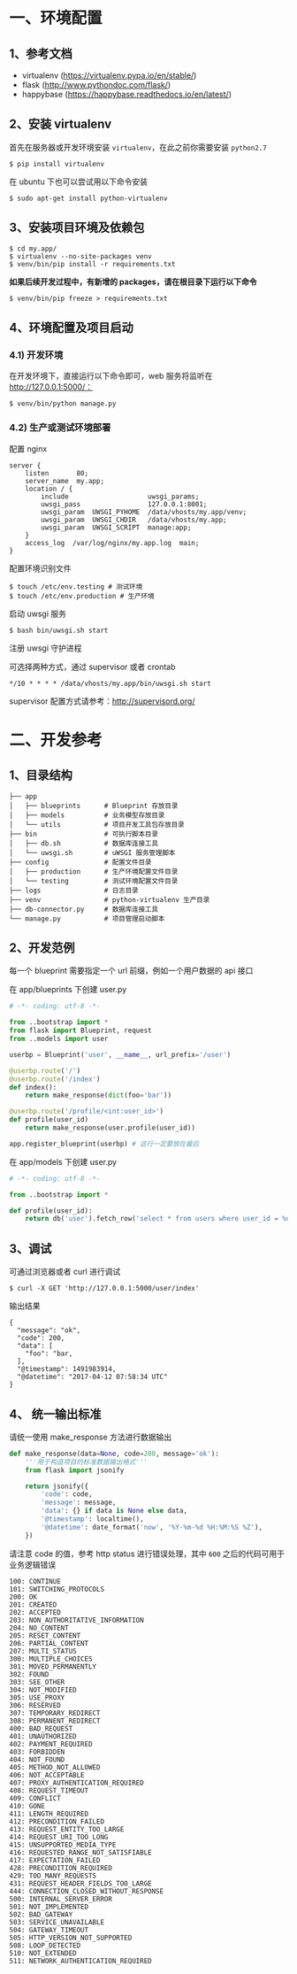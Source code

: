 # 一、环境配置

## 1、参考文档

+ virtualenv (<https://virtualenv.pypa.io/en/stable/>)
+ flask (<http://www.pythondoc.com/flask/>)
+ happybase (<https://happybase.readthedocs.io/en/latest/>)

## 2、安装 virtualenv

首先在服务器或开发环境安装 `virtualenv`，在此之前你需要安装 `python2.7`

```
$ pip install virtualenv
```

在 ubuntu 下也可以尝试用以下命令安装

```
$ sudo apt-get install python-virtualenv
```

## 3、安装项目环境及依赖包

```
$ cd my.app/
$ virtualenv --no-site-packages venv
$ venv/bin/pip install -r requirements.txt
```

**如果后续开发过程中，有新增的   packages，请在根目录下运行以下命令**

```
$ venv/bin/pip freeze > requirements.txt
```

## 4、环境配置及项目启动

### 4.1) 开发环境

在开发环境下，直接运行以下命令即可，web 服务将监听在 http://127.0.0.1:5000/：

```
$ venv/bin/python manage.py
```

### 4.2) 生产或测试环境部署

配置 nginx

```
server {
    listen       80;
    server_name  my.app;
    location / {
        include                    uwsgi_params;
        uwsgi_pass                 127.0.0.1:8001;
        uwsgi_param  UWSGI_PYHOME  /data/vhosts/my.app/venv;
        uwsgi_param  UWSGI_CHDIR   /data/vhosts/my.app;
        uwsgi_param  UWSGI_SCRIPT  manage:app;
    }
    access_log  /var/log/nginx/my.app.log  main;
}
```

配置环境识别文件

```
$ touch /etc/env.testing # 测试环境
$ touch /etc/env.production # 生产环境
```

启动 uwsgi 服务

```
$ bash bin/uwsgi.sh start
```

注册 uwsgi 守护进程

可选择两种方式，通过 supervisor 或者 crontab

```
*/10 * * * * /data/vhosts/my.app/bin/uwsgi.sh start
```

supervisor 配置方式请参考：http://supervisord.org/

# 二、开发参考

## 1、目录结构

    ├── app
    │   ├── blueprints      # Blueprint 存放目录
    │   ├── models          # 业务模型存放目录
    │   └── utils           # 项目开发工具包存放目录
    ├── bin                 # 可执行脚本目录
    │   ├── db.sh           # 数据库连接工具
    │   └── uwsgi.sh        # uWSGI 服务管理脚本
    ├── config              # 配置文件目录
    │   ├── production      # 生产环境配置文件目录
    │   └── testing         # 测试环境配置文件目录
    ├── logs                # 日志目录
    ├── venv                # python-virtualenv 生产目录
    ├── db-connector.py     # 数据库连接工具
    └── manage.py           # 项目管理启动脚本

## 2、开发范例

每一个 blueprint 需要指定一个 url 前缀，例如一个用户数据的 api 接口

在 app/blueprints 下创建 user.py

```python
# -*- coding: utf-8 -*-

from ..bootstrap import *
from flask import Blueprint, request
from ..models import user

userbp = Blueprint('user', __name__, url_prefix='/user')

@userbp.route('/')
@userbp.route('/index')
def index():
    return make_response(dict(foo='bar'))

@userbp.route('/profile/<int:user_id>')
def profile(user_id)
    return make_response(user.profile(user_id))

app.register_blueprint(userbp) # 这行一定要放在最后
```

在 app/models 下创建 user.py

```python
# -*- coding: utf-8 -*-

from ..bootstrap import *

def profile(user_id):
    return db('user').fetch_row('select * from users where user_id = %d' % user_id)
```

## 3、调试

可通过浏览器或者 curl 进行调试

```
$ curl -X GET 'http://127.0.0.1:5000/user/index'
```

输出结果

    {
      "message": "ok",
      "code": 200,
      "data": [
        "foo": "bar,
      ],
      "@timestamp": 1491983914,
      "@datetime": "2017-04-12 07:58:34 UTC"
    }

## 4、 统一输出标准

请统一使用 make_response 方法进行数据输出

```python
def make_response(data=None, code=200, message='ok'):
    '''用于构造项目的标准数据输出格式'''
    from flask import jsonify

    return jsonify({
        'code': code,
        'message': message,
        'data': {} if data is None else data,
        '@timestamp': localtime(),
        '@datetime': date_format('now', '%Y-%m-%d %H:%M:%S %Z'),
    })
```

请注意 code 的值，参考 http status 进行错误处理，其中 `600` 之后的代码可用于业务逻辑错误

```
100: CONTINUE
101: SWITCHING_PROTOCOLS
200: OK
201: CREATED
202: ACCEPTED
203: NON_AUTHORITATIVE_INFORMATION
204: NO_CONTENT
205: RESET_CONTENT
206: PARTIAL_CONTENT
207: MULTI_STATUS
300: MULTIPLE_CHOICES
301: MOVED_PERMANENTLY
302: FOUND
303: SEE_OTHER
304: NOT_MODIFIED
305: USE_PROXY
306: RESERVED
307: TEMPORARY_REDIRECT
308: PERMANENT_REDIRECT
400: BAD_REQUEST
401: UNAUTHORIZED
402: PAYMENT_REQUIRED
403: FORBIDDEN
404: NOT_FOUND
405: METHOD_NOT_ALLOWED
406: NOT_ACCEPTABLE
407: PROXY_AUTHENTICATION_REQUIRED
408: REQUEST_TIMEOUT
409: CONFLICT
410: GONE
411: LENGTH_REQUIRED
412: PRECONDITION_FAILED
413: REQUEST_ENTITY_TOO_LARGE
414: REQUEST_URI_TOO_LONG
415: UNSUPPORTED_MEDIA_TYPE
416: REQUESTED_RANGE_NOT_SATISFIABLE
417: EXPECTATION_FAILED
428: PRECONDITION_REQUIRED
429: TOO_MANY_REQUESTS
431: REQUEST_HEADER_FIELDS_TOO_LARGE
444: CONNECTION_CLOSED_WITHOUT_RESPONSE
500: INTERNAL_SERVER_ERROR
501: NOT_IMPLEMENTED
502: BAD_GATEWAY
503: SERVICE_UNAVAILABLE
504: GATEWAY_TIMEOUT
505: HTTP_VERSION_NOT_SUPPORTED
508: LOOP_DETECTED
510: NOT_EXTENDED
511: NETWORK_AUTHENTICATION_REQUIRED
```
